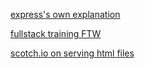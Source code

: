 [express's own explanation](https://expressjs.com/en/starter/static-files.html)  
  
[fullstack training FTW](http://www.fullstacktraining.com/articles/how-to-serve-static-files-with-express)  
  
[scotch.io on serving html files](https://scotch.io/tutorials/use-expressjs-to-deliver-html-files)  
  
